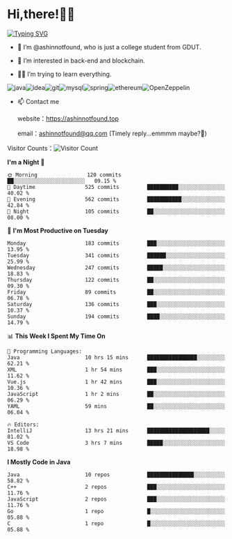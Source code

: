 # Hi,there!👨‍🔧
[![Typing SVG](https://readme-typing-svg.herokuapp.com?font=Fira+Code&pause=1000&width=435&lines=Welcome%2C+this+is+ashinnotfound%F0%9F%98%81+)](https://git.io/typing-svg)

- 👋 I’m @ashinnotfound, who is just a college student from GDUT.

- 👀 I’m interested in back-end and blockchain.

- 👨‍🔧 I’m trying to learn everything.

![java](https://img.shields.io/badge/Java-ED8B00?style=for-the-badge&logo=openjdk&logoColor=white)![idea](https://img.shields.io/badge/IntelliJ_IDEA-000000.svg?style=for-the-badge&logo=intellij-idea&logoColor=white
)![git](https://img.shields.io/badge/GIT-E44C30?style=for-the-badge&logo=git&logoColor=white
)![mysql](https://img.shields.io/badge/MySQL-005C84?style=for-the-badge&logo=mysql&logoColor=white)![spring](https://img.shields.io/badge/Spring-6DB33F?style=for-the-badge&logo=spring&logoColor=white)![ethereum](https://img.shields.io/badge/Ethereum-3C3C3D?style=for-the-badge&logo=Ethereum&logoColor=white)![OpenZeppelin](https://img.shields.io/badge/OpenZeppelin-4E5EE4?logo=openzeppelin&logoColor=fff&style=for-the-badge)


- 📫 Contact me
    
    website：https://ashinnotfound.top
    
    email：ashinnotfound@qq.com (Timely reply...emmmm maybe?🤪)

​Visitor Counts：![Visitor Count](https://profile-counter.glitch.me/ashinnotfound/count.svg)

<!--START_SECTION:waka-->
**I'm a Night 🦉** 

```text
🌞 Morning                120 commits         ██░░░░░░░░░░░░░░░░░░░░░░░   09.15 % 
🌆 Daytime                525 commits         ██████████░░░░░░░░░░░░░░░   40.02 % 
🌃 Evening                562 commits         ███████████░░░░░░░░░░░░░░   42.84 % 
🌙 Night                  105 commits         ██░░░░░░░░░░░░░░░░░░░░░░░   08.00 % 
```
📅 **I'm Most Productive on Tuesday** 

```text
Monday                   183 commits         ███░░░░░░░░░░░░░░░░░░░░░░   13.95 % 
Tuesday                  341 commits         ██████░░░░░░░░░░░░░░░░░░░   25.99 % 
Wednesday                247 commits         █████░░░░░░░░░░░░░░░░░░░░   18.83 % 
Thursday                 122 commits         ██░░░░░░░░░░░░░░░░░░░░░░░   09.30 % 
Friday                   89 commits          ██░░░░░░░░░░░░░░░░░░░░░░░   06.78 % 
Saturday                 136 commits         ███░░░░░░░░░░░░░░░░░░░░░░   10.37 % 
Sunday                   194 commits         ████░░░░░░░░░░░░░░░░░░░░░   14.79 % 
```


📊 **This Week I Spent My Time On** 

```text
💬 Programming Languages: 
Java                     10 hrs 15 mins      ████████████████░░░░░░░░░   62.21 % 
XML                      1 hr 54 mins        ███░░░░░░░░░░░░░░░░░░░░░░   11.62 % 
Vue.js                   1 hr 42 mins        ███░░░░░░░░░░░░░░░░░░░░░░   10.36 % 
JavaScript               1 hr 2 mins         ██░░░░░░░░░░░░░░░░░░░░░░░   06.29 % 
YAML                     59 mins             ██░░░░░░░░░░░░░░░░░░░░░░░   06.04 % 

🔥 Editors: 
IntelliJ                 13 hrs 21 mins      ████████████████████░░░░░   81.02 % 
VS Code                  3 hrs 7 mins        █████░░░░░░░░░░░░░░░░░░░░   18.98 % 
```

**I Mostly Code in Java** 

```text
Java                     10 repos            ███████████████░░░░░░░░░░   58.82 % 
C++                      2 repos             ███░░░░░░░░░░░░░░░░░░░░░░   11.76 % 
JavaScript               2 repos             ███░░░░░░░░░░░░░░░░░░░░░░   11.76 % 
Go                       1 repo              █░░░░░░░░░░░░░░░░░░░░░░░░   05.88 % 
C                        1 repo              █░░░░░░░░░░░░░░░░░░░░░░░░   05.88 % 
```




<!--END_SECTION:waka-->
